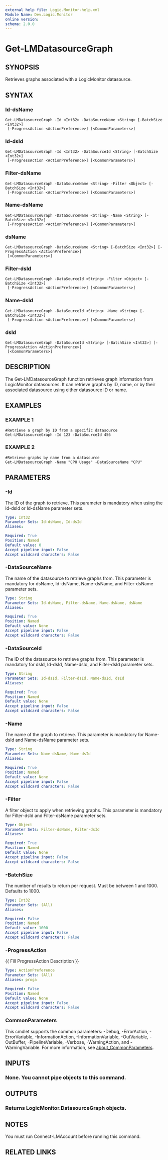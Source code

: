 ```yaml
---
external help file: Logic.Monitor-help.xml
Module Name: Dev.Logic.Monitor
online version:
schema: 2.0.0
---
```


# Get-LMDatasourceGraph

## SYNOPSIS
Retrieves graphs associated with a LogicMonitor datasource.

## SYNTAX

### Id-dsName
```
Get-LMDatasourceGraph -Id <Int32> -DataSourceName <String> [-BatchSize <Int32>]
 [-ProgressAction <ActionPreference>] [<CommonParameters>]
```

### Id-dsId
```
Get-LMDatasourceGraph -Id <Int32> -DataSourceId <String> [-BatchSize <Int32>]
 [-ProgressAction <ActionPreference>] [<CommonParameters>]
```

### Filter-dsName
```
Get-LMDatasourceGraph -DataSourceName <String> -Filter <Object> [-BatchSize <Int32>]
 [-ProgressAction <ActionPreference>] [<CommonParameters>]
```

### Name-dsName
```
Get-LMDatasourceGraph -DataSourceName <String> -Name <String> [-BatchSize <Int32>]
 [-ProgressAction <ActionPreference>] [<CommonParameters>]
```

### dsName
```
Get-LMDatasourceGraph -DataSourceName <String> [-BatchSize <Int32>] [-ProgressAction <ActionPreference>]
 [<CommonParameters>]
```

### Filter-dsId
```
Get-LMDatasourceGraph -DataSourceId <String> -Filter <Object> [-BatchSize <Int32>]
 [-ProgressAction <ActionPreference>] [<CommonParameters>]
```

### Name-dsId
```
Get-LMDatasourceGraph -DataSourceId <String> -Name <String> [-BatchSize <Int32>]
 [-ProgressAction <ActionPreference>] [<CommonParameters>]
```

### dsId
```
Get-LMDatasourceGraph -DataSourceId <String> [-BatchSize <Int32>] [-ProgressAction <ActionPreference>]
 [<CommonParameters>]
```

## DESCRIPTION
The Get-LMDatasourceGraph function retrieves graph information from LogicMonitor datasources.
It can retrieve graphs by ID, name, or by their associated datasource using either datasource ID or name.

## EXAMPLES

### EXAMPLE 1
```
#Retrieve a graph by ID from a specific datasource
Get-LMDatasourceGraph -Id 123 -DataSourceId 456
```

### EXAMPLE 2
```
#Retrieve graphs by name from a datasource
Get-LMDatasourceGraph -Name "CPU Usage" -DataSourceName "CPU"
```

## PARAMETERS

### -Id
The ID of the graph to retrieve.
This parameter is mandatory when using the Id-dsId or Id-dsName parameter sets.

```yaml
Type: Int32
Parameter Sets: Id-dsName, Id-dsId
Aliases:

Required: True
Position: Named
Default value: 0
Accept pipeline input: False
Accept wildcard characters: False
```

### -DataSourceName
The name of the datasource to retrieve graphs from.
This parameter is mandatory for dsName, Id-dsName, Name-dsName, and Filter-dsName parameter sets.

```yaml
Type: String
Parameter Sets: Id-dsName, Filter-dsName, Name-dsName, dsName
Aliases:

Required: True
Position: Named
Default value: None
Accept pipeline input: False
Accept wildcard characters: False
```

### -DataSourceId
The ID of the datasource to retrieve graphs from.
This parameter is mandatory for dsId, Id-dsId, Name-dsId, and Filter-dsId parameter sets.

```yaml
Type: String
Parameter Sets: Id-dsId, Filter-dsId, Name-dsId, dsId
Aliases:

Required: True
Position: Named
Default value: None
Accept pipeline input: False
Accept wildcard characters: False
```

### -Name
The name of the graph to retrieve.
This parameter is mandatory for Name-dsId and Name-dsName parameter sets.

```yaml
Type: String
Parameter Sets: Name-dsName, Name-dsId
Aliases:

Required: True
Position: Named
Default value: None
Accept pipeline input: False
Accept wildcard characters: False
```

### -Filter
A filter object to apply when retrieving graphs.
This parameter is mandatory for Filter-dsId and Filter-dsName parameter sets.

```yaml
Type: Object
Parameter Sets: Filter-dsName, Filter-dsId
Aliases:

Required: True
Position: Named
Default value: None
Accept pipeline input: False
Accept wildcard characters: False
```

### -BatchSize
The number of results to return per request.
Must be between 1 and 1000.
Defaults to 1000.

```yaml
Type: Int32
Parameter Sets: (All)
Aliases:

Required: False
Position: Named
Default value: 1000
Accept pipeline input: False
Accept wildcard characters: False
```

### -ProgressAction
{{ Fill ProgressAction Description }}

```yaml
Type: ActionPreference
Parameter Sets: (All)
Aliases: proga

Required: False
Position: Named
Default value: None
Accept pipeline input: False
Accept wildcard characters: False
```

### CommonParameters
This cmdlet supports the common parameters: -Debug, -ErrorAction, -ErrorVariable, -InformationAction, -InformationVariable, -OutVariable, -OutBuffer, -PipelineVariable, -Verbose, -WarningAction, and -WarningVariable. For more information, see [about_CommonParameters](http://go.microsoft.com/fwlink/?LinkID=113216).

## INPUTS

### None. You cannot pipe objects to this command.
## OUTPUTS

### Returns LogicMonitor.DatasourceGraph objects.
## NOTES
You must run Connect-LMAccount before running this command.

## RELATED LINKS
